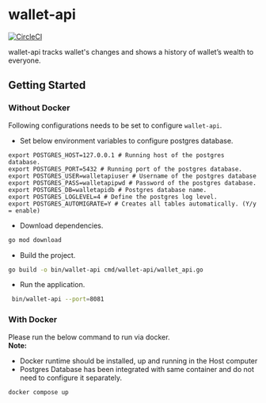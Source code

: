 # wallet-api


[![CircleCI](https://dl.circleci.com/status-badge/img/gh/udayangaac/wallet-api/tree/main.svg?style=svg&circle-token=af27c8c67844c384ef4abb4f7c3dd42eb4a6323c)](https://dl.circleci.com/status-badge/redirect/gh/udayangaac/wallet-api/tree/main)

wallet-api tracks wallet's changes and shows a history of wallet’s wealth to everyone.

## Getting Started

###  Without Docker

Following configurations needs to be set to configure `wallet-api`.

- Set below environment variables to configure postgres database.
```shell
export POSTGRES_HOST=127.0.0.1 # Running host of the postgres database.
export POSTGRES_PORT=5432 # Running port of the postgres database.
export POSTGRES_USER=walletapiuser # Username of the postgres database
export POSTGRES_PASS=walletapipwd # Password of the postgres database.
export POSTGRES_DB=walletapidb # Postgres database name.
export POSTGRES_LOGLEVEL=4 # Define the postgres log level.
export POSTGRES_AUTOMIGRATE=Y # Creates all tables automatically. (Y/y = enable)
```
- Download  dependencies.
```zsh
go mod download
```
- Build the project.

```zsh
go build -o bin/wallet-api cmd/wallet-api/wallet_api.go
```
- Run the application.
```zsh
 bin/wallet-api --port=8081
```

### With Docker

Please run the below command to run via docker.  
__Note:__
- Docker runtime should be installed, up and running in the Host computer
- Postgres Database has been integrated with same container and do not need to configure it separately.

```docker
docker compose up
```

